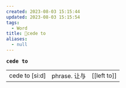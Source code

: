 ```yaml
---
created: 2023-08-03 15:15:44
updated: 2023-08-03 15:15:54
tags:
  - Word
title: 📖cede to
aliases:
  - null
---
```


<pre><strong>cede to</strong></pre>
|   |   |   |
|---|---|---|
|cede to [si:d]|phrase. 让与|[[left to]]|